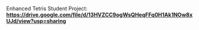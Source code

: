 Enhanced Tetris Student Project: **https://drive.google.com/file/d/13HVZCC9ogWsQHeqFFq0H1Ak1NOw8xUJd/view?usp=sharing**

